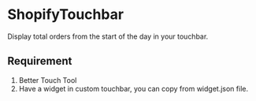 # ShopifyTouchbar

Display total orders from the start of the day in your touchbar.

## Requirement

1. Better Touch Tool
1. Have a widget in custom touchbar, you can copy from widget.json file.